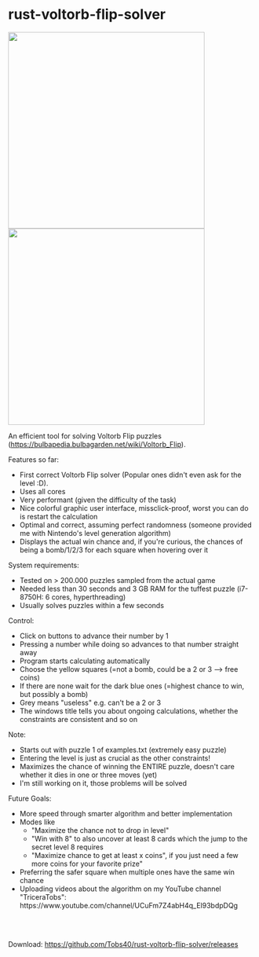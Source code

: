 # rust-voltorb-flip-solver

<p float="left">
  <img src="https://user-images.githubusercontent.com/63099057/129618132-7642ce71-a68b-41cb-852b-8ee9f10f6f06.png" width="400" />
  <img src="https://user-images.githubusercontent.com/63099057/129618351-7c640987-ff53-4360-9d2d-0f2dd872e077.png" width="400" /> 
</p>

An efficient tool for solving Voltorb Flip puzzles (https://bulbapedia.bulbagarden.net/wiki/Voltorb_Flip).

Features so far:  
<ul>
  <li>First correct Voltorb Flip solver (Popular ones didn't even ask for the level :D). </li>
  <li>Uses all cores</li>
  <li>Very performant (given the difficulty of the task)</li>
  <li>Nice colorful graphic user interface, missclick-proof, worst you can do is restart the calculation</li>
  <li>Optimal and correct, assuming perfect randomness (someone provided me with Nintendo's level generation algorithm)</li>
  <li>Displays the actual win chance and, if you're curious, the chances of being a bomb/1/2/3 for each square when hovering over it</li>
</ul> 

System requirements:  
<ul>
  <li>Tested on > 200.000 puzzles sampled from the actual game</li>
  <li>Needed less than 30 seconds and 3 GB RAM for the tuffest puzzle (i7-8750H: 6 cores, hyperthreading)</li>
  <li>Usually solves puzzles within a few seconds</li>
</ul> 

Control:  
<ul>
  <li>Click on buttons to advance their number by 1</li>
  <li>Pressing a number while doing so advances to that number straight away</li>
  <li>Program starts calculating automatically</li>
  <li>Choose the yellow squares (=not a bomb, could be a 2 or 3 --> free coins)</li>
  <li>If there are none wait for the dark blue ones (=highest chance to win, but possibly a bomb)</li>
  <li>Grey means "useless" e.g. can't be a 2 or 3</li>
  <li>The windows title tells you about ongoing calculations, whether the constraints are consistent and so on</li>
</ul> 

Note:
<ul>
  <li>Starts out with puzzle 1 of examples.txt (extremely easy puzzle)</li>
  <li>Entering the level is just as crucial as the other constraints!</li>
  <li>Maximizes the chance of winning the ENTIRE puzzle, doesn't care whether it dies in one or three moves (yet)</li>
  <li>I'm still working on it, those problems will be solved</li>
</ul>

Future Goals:
<ul>
  <li>More speed through smarter algorithm and better implementation</li>
  <li>Modes like
    <ul>
      <li>"Maximize the chance not to drop in level"</li>
      <li>"Win with 8" to also uncover at least 8 cards which the jump to the secret level 8 requires</li>
      <li>"Maximize chance to get at least x coins", if you just need a few more coins for your favorite prize"</li>
    </ul>
  <li> Preferring the safer square when multiple ones have the same win chance</li>
  <li>Uploading videos about the algorithm on my YouTube channel "TriceraTobs":<br>https://www.youtube.com/channel/UCuFm7Z4abH4q_El93bdpDQg</li>
</ul>

<br>
<br>

Download: https://github.com/Tobs40/rust-voltorb-flip-solver/releases

